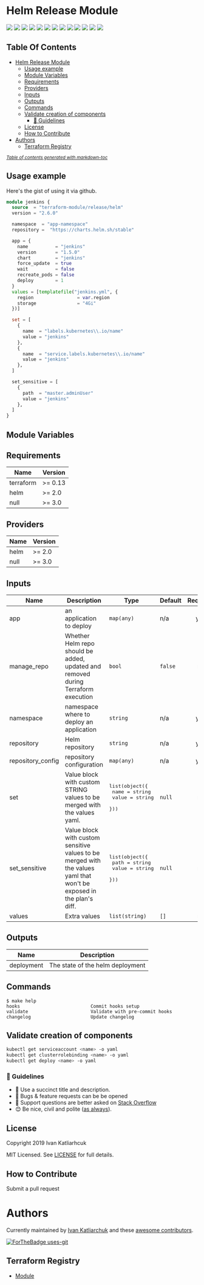 # Helm Release Module

[![](https://img.shields.io/github/license/terraform-module/terraform-helm-release)](https://github.com/terraform-module/terraform-helm-release)
![](https://img.shields.io/github/v/tag/terraform-module/terraform-helm-release)
[![](https://img.shields.io/github/workflow/status/terraform-module/terraform-helm-release/commit-check/master)](https://github.com/terraform-module/terraform-helm-release/actions?query=is%3Acommit-check)
![](https://github.com/terraform-module/terraform-helm-release/workflows/commit-check/badge.svg)
![](https://img.shields.io/issues/github/terraform-module/terraform-helm-release)
![](https://img.shields.io/github/issues/terraform-module/terraform-helm-release)
![](https://img.shields.io/github/issues-closed/terraform-module/terraform-helm-release)
[![](https://img.shields.io/github/languages/code-size/terraform-module/terraform-helm-release)](https://github.com/terraform-module/terraform-helm-release)
[![](https://img.shields.io/github/repo-size/terraform-module/terraform-helm-release)](https://github.com/terraform-module/terraform-helm-release)
![](https://img.shields.io/github/languages/top/terraform-module/terraform-helm-release?color=green&logo=terraform&logoColor=blue)
![](https://img.shields.io/github/commit-activity/m/terraform-module/terraform-helm-release)
![](https://img.shields.io/github/contributors/terraform-module/terraform-helm-release)
![](https://img.shields.io/github/last-commit/terraform-module/terraform-helm-release)

## Table Of Contents

- [Helm Release Module](#helm-release-module)
  * [Usage example](#usage-example)
  * [Module Variables](#module-variables)
  * [Requirements](#requirements)
  * [Providers](#providers)
  * [Inputs](#inputs)
  * [Outputs](#outputs)
  * [Commands](#commands)
  * [Validate creation of components](#validate-creation-of-components)
    + [:memo: Guidelines](#-memo--guidelines)
  * [License](#license)
  * [How to Contribute](#how-to-contribute)
- [Authors](#authors)
  * [Terraform Registry](#terraform-registry)

<small><i><a href='http://ecotrust-canada.github.io/markdown-toc/'>Table of contents generated with markdown-toc</a></i></small>

## Usage example

Here's the gist of using it via github.

```terraform
module jenkins {
  source  = "terraform-module/release/helm"
  version = "2.6.0"

  namespace  = "app-namespace"
  repository =  "https://charts.helm.sh/stable"

  app = {
    name          = "jenkins"
    version       = "1.5.0"
    chart         = "jenkins"
    force_update  = true
    wait          = false
    recreate_pods = false
    deploy        = 1
  }
  values = [templatefile("jenkins.yml", {
    region                = var.region
    storage               = "4Gi"
  })]

  set = [
    {
      name  = "labels.kubernetes\\.io/name"
      value = "jenkins"
    },
    {
      name  = "service.labels.kubernetes\\.io/name"
      value = "jenkins"
    },
  ]

  set_sensitive = [
    {
      path  = "master.adminUser"
      value = "jenkins"
    },
  ]
}
```

## Module Variables

<!-- BEGINNING OF PRE-COMMIT-TERRAFORM DOCS HOOK -->
## Requirements

| Name | Version |
|------|---------|
| terraform | >= 0.13 |
| helm | >= 2.0 |
| null | >= 3.0 |

## Providers

| Name | Version |
|------|---------|
| helm | >= 2.0 |
| null | >= 3.0 |

## Inputs

| Name | Description | Type | Default | Required |
|------|-------------|------|---------|:--------:|
| app | an application to deploy | `map(any)` | n/a | yes |
| manage\_repo | Whether Helm repo should be added, updated and removed during Terraform execution | `bool` | `false` | no |
| namespace | namespace where to deploy an application | `string` | n/a | yes |
| repository | Helm repository | `string` | n/a | yes |
| repository\_config | repository configuration | `map(any)` | n/a | yes |
| set | Value block with custom STRING values to be merged with the values yaml. | <pre>list(object({<br>    name  = string<br>    value = string<br>  }))</pre> | `null` | no |
| set\_sensitive | Value block with custom sensitive values to be merged with the values yaml that won't be exposed in the plan's diff. | <pre>list(object({<br>    path  = string<br>    value = string<br>  }))</pre> | `null` | no |
| values | Extra values | `list(string)` | `[]` | no |

## Outputs

| Name | Description |
|------|-------------|
| deployment | The state of the helm deployment |
<!-- END OF PRE-COMMIT-TERRAFORM DOCS HOOK -->

## Commands

<!-- START makefile-doc -->
```
$ make help
hooks                          Commit hooks setup
validate                       Validate with pre-commit hooks
changelog                      Update changelog
```
<!-- END makefile-doc -->

## Validate creation of components

```sh
kubectl get serviceaccount <name> -o yaml
kubectl get clusterrolebinding <name> -o yaml
kubectl get deploy <name> -o yaml
```

### :memo: Guidelines

 - :memo: Use a succinct title and description.
 - :bug: Bugs & feature requests can be be opened
 - :signal_strength: Support questions are better asked on [Stack Overflow](https://stackoverflow.com/)
 - :blush: Be nice, civil and polite ([as always](http://contributor-covenant.org/version/1/4/)).

## License

Copyright 2019 Ivan Katliarhcuk

MIT Licensed. See [LICENSE](./LICENSE) for full details.

## How to Contribute

Submit a pull request

# Authors

Currently maintained by [Ivan Katliarchuk](https://github.com/ivankatliarchuk) and these [awesome contributors](https://github.com/terraform-module/terraform-module-blueprint/graphs/contributors).

[![ForTheBadge uses-git](http://ForTheBadge.com/images/badges/uses-git.svg)](https://GitHub.com/)

## Terraform Registry

- [Module](https://registry.terraform.io/modules/terraform-module/release/helm)
